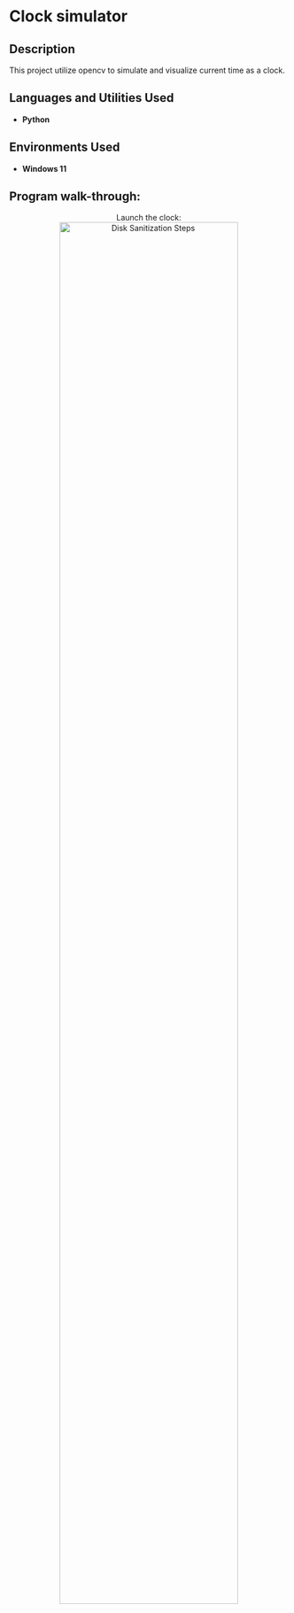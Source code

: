 <h1>Clock simulator</h1>


<h2>Description</h2>
This project utilize opencv to simulate and visualize current time as a clock.
<br />


<h2>Languages and Utilities Used</h2>

- <b>Python</b> 


<h2>Environments Used </h2>

- <b>Windows 11</b> 

<h2>Program walk-through:</h2>

<p align="center">
Launch the clock: <br/>
<img src="(https://imgur.com/L1ChxBx)" height="80%" width="80%" alt="Disk Sanitization Steps"/>

<!--
 ```diff
- text in red
+ text in green
! text in orange
# text in gray
@@ text in purple (and bold)@@
```
--!>
